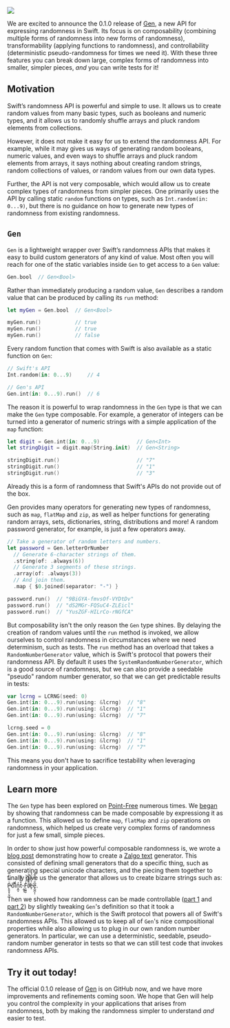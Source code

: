 ![](https://d1iqsrac68iyd8.cloudfront.net/posts/0027-open-sourcing-gen/cover.jpg)

We are excited to announce the 0.1.0 release of [Gen](https://github.com/pointfreeco/swift-gen), a
new API for expressing randomness in Swift. Its focus is on composability (combining multiple forms
of randomness into new forms of randomness), transformability (applying functions to randomness),
and controllability (deterministic pseudo-randomness for times we need it). With these three
features you can break down large, complex forms of randomness into smaller, simpler pieces, _and_
you can write tests for it!

## Motivation

Swift’s randomness API is powerful and simple to use. It allows us to create random values from many
basic types, such as booleans and numeric types, and it allows us to randomly shuffle arrays and
pluck random elements from collections.

However, it does not make it easy for us to extend the randomness API. For example, while it may
gives us ways of generating random booleans, numeric values, and even ways to shuffle arrays and
pluck random elements from arrays, it says nothing about creating random strings, random collections
of values, or random values from our own data types.

Further, the API is not very composable, which would allow us to create complex types of randomness
from simpler pieces. One primarily uses the API by calling static `random` functions on types, such
as `Int.random(in: 0...9)`, but there is no guidance on how to generate new types of randomness from
existing randomness.

## `Gen`

`Gen` is a lightweight wrapper over Swift’s randomness APIs that makes it easy to build custom
generators of any kind of value. Most often you will reach for one of the static variables inside
`Gen` to get access to a `Gen` value:

```swift
Gen.bool  // Gen<Bool>
```

Rather than immediately producing a random value, `Gen` describes a random value that can be
produced by calling its `run` method:

```swift
let myGen = Gen.bool  // Gen<Bool>

myGen.run()           // true
myGen.run()           // true
myGen.run()           // false
```

Every random function that comes with Swift is also available as a static function on `Gen`:

```swift
// Swift's API
Int.random(in: 0...9)     // 4

// Gen's API
Gen.int(in: 0...9).run()  // 6
```

The reason it is powerful to wrap randomness in the `Gen` type is that we can make the `Gen` type
composable. For example, a generator of integers can be turned into a generator of numeric strings
with a simple application of the `map` function:

```swift
let digit = Gen.int(in: 0...9)            // Gen<Int>
let stringDigit = digit.map(String.init)  // Gen<String>

stringDigit.run()                         // "7"
stringDigit.run()                         // "1"
stringDigit.run()                         // "3"
```

Already this is a form of randomness that Swift's APIs do not provide out of the box.

Gen provides many operators for generating new types of randomness, such as `map`, `flatMap` and
`zip`, as well as helper functions for generating random arrays, sets, dictionaries, string,
distributions and more! A random password generator, for example, is just a few operators away.

```swift
// Take a generator of random letters and numbers.
let password = Gen.letterOrNumber
  // Generate 6-character strings of them.
  .string(of: .always(6))
  // Generate 3 segments of these strings.
  .array(of: .always(3))
  // And join them.
  .map { $0.joined(separator: "-") }

password.run()  // "9BiGYA-fmvsOf-VYDtDv"
password.run()  // "dS2MGr-FQSuC4-ZLEicl"
password.run()  // "YusZGF-HILrCo-rNGfCA"
```

But composability isn't the only reason the `Gen` type shines. By delaying the creation of random
values until the `run` method is invoked, we allow ourselves to control randomness in circumstances
where we need determinism, such as tests. The `run` method has an overload that takes a
`RandomNumberGenerator` value, which is Swift's protocol that powers their randomness API. By
default it uses the `SystemRandomNumberGenerator`, which is a good source of randomness, but we can
also provide a seedable "pseudo" random number generator, so that we can get predictable results in
tests:

```swift
var lcrng = LCRNG(seed: 0)
Gen.int(in: 0...9).run(using: &lcrng)  // "8"
Gen.int(in: 0...9).run(using: &lcrng)  // "1"
Gen.int(in: 0...9).run(using: &lcrng)  // "7"

lcrng.seed = 0
Gen.int(in: 0...9).run(using: &lcrng)  // "8"
Gen.int(in: 0...9).run(using: &lcrng)  // "1"
Gen.int(in: 0...9).run(using: &lcrng)  // "7"
```

This means you don't have to sacrifice testability when leveraging randomness in your application.

## Learn more

The `Gen` type has been explored on [Point-Free](https://www.pointfree.com) numerous times. We [began](https://www.pointfree.co/episodes/ep30-composable-randomness) by showing that randomness
can be made composable by expressiong it as a function. This allowed us to define `map`, `flatMap`
and `zip` operations on randomness, which helped us create very complex forms of randomness for just
a few small, simple pieces.

In order to show just how powerful composable randomness is, we wrote a
[blog post](https://www.pointfree.co/blog/posts/19-random-zalgo-generator) demonstrating how to
create a [Zalgo text](http://www.eeemo.net) generator. This consisted of defining small generators
that do a specific thing, such as generating special unicode characters, and the piecing them
together to finally give us the generator that allows us to create bizarre strings such as:
P̵̙̬̬̝̹̰̜ͧ̿o̎ĩͪͪ͗n͓̪̝̓t̊̏̾̊̆-̦̲̥͉F̠͖͈̮̾́ͨ͐͝r̸͋̆̅̅ͪ̚ë̝͑ͣ̒̏̈́̉e̟̺̪͕̹͆ͩͯ̑ͣ͂̉.

Then we showed how randomness can be made controllable
([part 1](https://www.pointfree.co/episodes/ep47-predictable-randomness-part-1) and
[part 2](https://www.pointfree.co/episodes/ep48-predictable-randomness-part-2)) by slightly tweaking
`Gen`'s definition so that it took a `RandomNumberGenerator`, which is the Swift protocol that
powers all of Swift's randomness APIs. This allowed us to keep all of `Gen`'s nice compositional
properties while also allowing us to plug in our own random number generators. In particular, we can
use a deterministic, seedable, pseudo-random number generator in tests so that we can still test
code that invokes randomness APIs.

## Try it out today!

The official 0.1.0 release of [Gen](http://github.com/pointfreeco/swift-gen) is on GitHub now, and
we have more improvements and refinements coming soon. We hope that Gen will help you control the
complexity in your applications that arises from randomness, both by making the randomness simpler
to understand _and_ easier to test.
